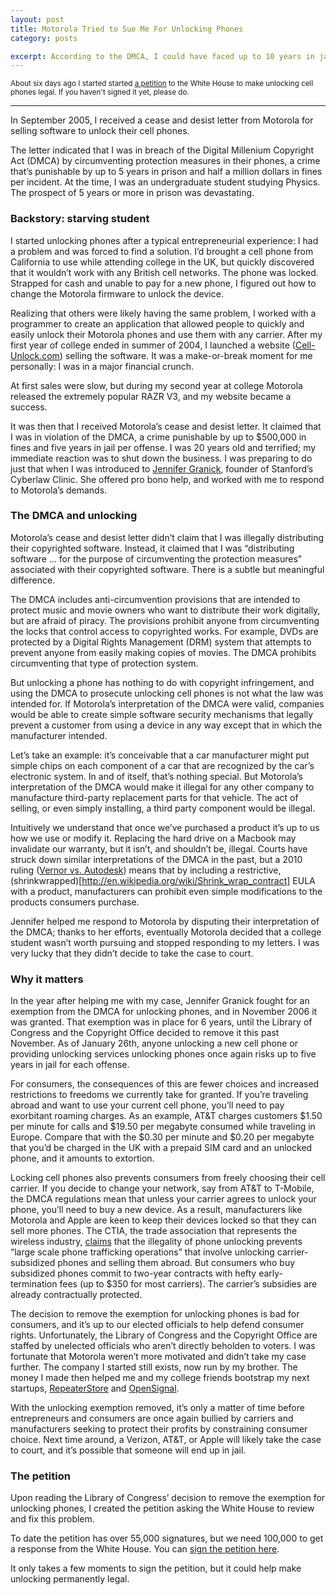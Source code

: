 ```yaml
---
layout: post
title: Motorola Tried to Sue Me For Unlocking Phones
category: posts

excerpt: According to the DMCA, I could have faced up to 10 years in jail. Read the story, and why I started an petition to the White House to keep unlocking legal.
---
```


<sub>About six days ago I started started [a petition](https://petitions.whitehouse.gov/petition/make-unlocking-cell-phones-legal/1g9KhZG7) to the White House to make unlocking cell phones legal. If you haven't signed it yet, please do.</sub>

---
 
In September 2005, I received a cease and desist letter from Motorola for selling software to unlock their cell phones.

The letter indicated that I was in breach of the Digital Millenium Copyright Act (DMCA) by circumventing protection measures in their phones, a crime that’s punishable by up to 5 years in prison and half a million dollars in fines per incident. At the time, I was an undergraduate student studying Physics. The prospect of 5 years or more in prison was devastating.

### Backstory: starving student
I started unlocking phones after a typical entrepreneurial experience: I had a problem and was forced to find a solution. I’d brought a cell phone from California to use while attending college in the UK, but quickly discovered that it wouldn’t work with any British cell networks. The phone was locked. Strapped for cash and unable to pay for a new phone, I figured out how to change the Motorola firmware to unlock the device.

Realizing that others were likely having the same problem, I worked with a programmer to create an application that allowed people to quickly and easily unlock their Motorola phones and use them with any carrier. After my first year of college ended in summer of 2004, I launched a website ([Cell-Unlock.com](http://www.cell-unlock.com)) selling the software. It was a make-or-break moment for me personally: I was in a major financial crunch.

At first sales were slow, but during my second year at college Motorola released the extremely popular RAZR V3, and my website became a success.

It was then that I received Motorola’s cease and desist letter. It claimed that I was in violation of the DMCA, a crime punishable by up to $500,000 in fines and five years in jail per offense. I was 20 years old and terrified; my immediate reaction was to shut down the business.
I was preparing to do just that when I was introduced to [Jennifer Granick](http://cyberlaw.stanford.edu/about/people/jennifer-granick), founder of Stanford’s Cyberlaw Clinic. She offered pro bono help, and worked with me to respond to Motorola’s demands. 

### The DMCA and unlocking
Motorola’s cease and desist letter didn’t claim that I was illegally distributing their copyrighted software. Instead, it claimed that I was “distributing software … for the purpose of circumventing the protection measures” associated with their copyrighted software. There is a subtle but meaningful difference. 

The DMCA includes anti-circumvention provisions that are intended to protect music and movie owners who want to distribute their work digitally, but are afraid of piracy. The provisions prohibit anyone from circumventing the locks that control access to copyrighted works. For example, DVDs are protected by a Digital Rights Management (DRM) system that attempts to prevent anyone from easily making copies of movies. The DMCA prohibits circumventing that type of protection system.

But unlocking a phone has nothing to do with copyright infringement, and using the DMCA to prosecute unlocking cell phones is not what the law was intended for. If Motorola’s interpretation of the DMCA were valid, companies would be able to create simple software security mechanisms that legally prevent a customer from using a device in any way except that in which the manufacturer intended.

Let’s take an example: it’s conceivable that a car manufacturer might put simple chips on each component of a car that are recognized by the car’s electronic system. In and of itself, that’s nothing special. But Motorola’s interpretation of the DMCA would make it illegal for any other company to manufacture third-party replacement parts for that vehicle. The act of selling, or even simply installing, a third party component would be illegal. 

Intuitively we understand that once we’ve purchased a product it’s up to us how we use or modify it. Replacing the hard drive on a Macbook may invalidate our warranty, but it isn’t, and shouldn’t be, illegal. Courts have struck down similar interpretations of the DMCA in the past, but a 2010 ruling ([Vernor vs. Autodesk](http://en.wikipedia.org/wiki/Vernor_v._Autodesk,_Inc._)) means that by including a restrictive, (shrinkwrapped)[http://en.wikipedia.org/wiki/Shrink_wrap_contract] EULA with a product, manufacturers can prohibit even simple modifications to the products consumers purchase.

Jennifer helped me respond to Motorola by disputing their interpretation of the DMCA; thanks to her efforts, eventually Motorola decided that a college student wasn’t worth pursuing and stopped responding to my letters. I was very lucky that they didn’t decide to take the case to court.

### Why it matters
In the year after helping me with my case, Jennifer Granick fought for an exemption from the DMCA for unlocking phones, and in November 2006 it was granted. That exemption was in place for 6 years, until the Library of Congress and the Copyright Office decided to remove it this past November. As of January 26th, anyone unlocking a new cell phone or providing unlocking services unlocking phones once again risks up to five years in jail for each offense.

For consumers, the consequences of this are fewer choices and increased restrictions to freedoms we currently take for granted. If you’re traveling abroad and want to use your current cell phone, you’ll need to pay exorbitant roaming charges. As an example, AT&T charges customers $1.50 per minute for calls and $19.50 per megabyte consumed while traveling in Europe. Compare that with the $0.30 per minute and $0.20 per megabyte that you’d be charged in the UK with a prepaid SIM card and an unlocked phone, and it amounts to extortion.

Locking cell phones also prevents consumers from freely choosing their cell carrier. If you decide to change your network, say from AT&T to T-Mobile, the DMCA regulations mean that unless your carrier agrees to unlock your phone, you’ll need to buy a new device. As a result, manufacturers like Motorola and Apple are keen to keep their devices locked so that they can sell more phones.
The CTIA, the trade association that represents the wireless industry, [claims](http://blog.ctia.org/2013/01/26/unlocked-devices/) that the illegality of phone unlocking prevents “large scale phone trafficking operations” that involve unlocking carrier-subsidized phones and selling them abroad. But consumers who buy subsidized phones commit to two-year contracts with hefty early-termination fees (up to $350 for most carriers). The carrier’s subsidies are already contractually protected.

The decision to remove the exemption for unlocking phones is bad for consumers, and it’s up to our elected officials to help defend consumer rights. Unfortunately, the Library of Congress and the Copyright Office are staffed by unelected officials who aren’t directly beholden to voters.
I was fortunate that Motorola weren’t more motivated and didn’t take my case further. The company I started still exists, now run by my brother. The money I made then helped me and my college friends bootstrap my next startups, [RepeaterStore](http://repeaterstore.com) and [OpenSignal](http://opensignal.com). 

With the unlocking exemption removed, it’s only a matter of time before entrepreneurs and consumers are once again bullied by carriers and manufacturers seeking to protect their profits by constraining consumer choice. Next time around, a Verizon, AT&T, or Apple will likely take the case to court, and it’s possible that someone will end up in jail.


### The petition
Upon reading the Library of Congress’ decision to remove the exemption for unlocking phones, I created the petition asking the White House to review and fix this problem.

To date the petition has over 55,000 signatures, but we need 100,000 to get a response from the White House. You can [sign the petition here](https://petitions.whitehouse.gov/petition/make-unlocking-cell-phones-legal/1g9KhZG7).

It only takes a few moments to sign the petition, but it could help make unlocking permanently legal. 


